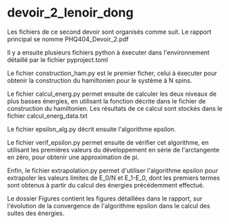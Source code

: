 # devoir_2_lenoir_dong
Les fichiers de ce second devoir sont organisés comme suit. Le rapport principal se nomme PHQ404_Devoir_2.pdf 

Il y a ensuite plusieurs fichiers python à éxecuter dans l'environnement détaillé par le fichier pyproject.toml

Le fichier construction_ham.py est le premier ficher, celui à éxecuter pour obtenir la construction du hamiltonien pour le système à N spins. 

Le fichier calcul_energ.py permet ensuite de calculer les deux niveaux de plus basses énergies, en utilisant la fonction décrite dans le fichier de construction du hamiltonien. Les résultats de ce calcul sont stockés dans le fichier calcul_energ_data.txt

Le fichier epsilon_alg.py décrit ensuite l'algorithme epsilon.

Le fichier verif_epsilon.py permet ensuite de vérifier cet algorithme, en utilisant les premières valeurs du développement en série de l'arctangente en zéro, pour obtenir une approximation de pi. 

Enfin, le fichier extrapolation.py permet d'utiliser l'algorithme epsilon pour extrapoler les valeurs limites de E_0/N et E_1-E_0, dont les premiers termes sont obtenus à partir du calcul des énergies précédemment effectué.

Le dossier Figures contient les figures détaillées dans le rapport, sur l'évolution de la convergence de l'algorithme epsilon dans le calcul des suites des énergies.
